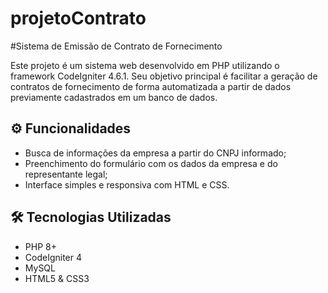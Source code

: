 # projetoContrato
#Sistema de Emissão de Contrato de Fornecimento

Este projeto é um sistema web desenvolvido em PHP utilizando o framework CodeIgniter 4.6.1. Seu objetivo principal é facilitar a geração de contratos de fornecimento de forma automatizada a partir de dados previamente cadastrados em um banco de dados.

## ⚙️ Funcionalidades

- Busca de informações da empresa a partir do CNPJ informado;
- Preenchimento do formulário com os dados da empresa e do representante legal;
- Interface simples e responsiva com HTML e CSS.

## 🛠️ Tecnologias Utilizadas

- PHP 8+
- CodeIgniter 4
- MySQL 
- HTML5 & CSS3

